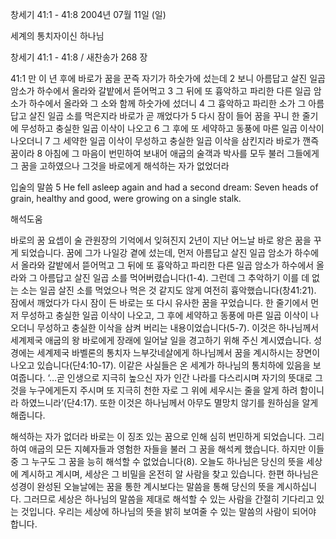창세기 41:1 - 41:8 
2004년 07월 11일 (일)

세계의 통치자이신 하나님



창세기 41:1 - 41:8 / 새찬송가 268 장


41:1 만 이 년 후에 바로가 꿈을 꾼즉 자기가 하숫가에 섰는데 
2 보니 아름답고 살진 일곱 암소가 하수에서 올라와 갈밭에서 뜯어먹고 
3 그 뒤에 또 흉악하고 파리한 다른 일곱 암소가 하수에서 올라와 그 소와 함께 하숫가에 섰더니 
4 그 흉악하고 파리한 소가 그 아름답고 살진 일곱 소를 먹은지라 바로가 곧 깨었다가 
5 다시 잠이 들어 꿈을 꾸니 한 줄기에 무성하고 충실한 일곱 이삭이 나오고 
6 그 후에 또 세약하고 동풍에 마른 일곱 이삭이 나오더니 
7 그 세약한 일곱 이삭이 무성하고 충실한 일곱 이삭을 삼킨지라 바로가 깬즉 꿈이라 
8 아침에 그 마음이 번민하여 보내어 애굽의 술객과 박사를 모두 불러 그들에게 그 꿈을 고하였으나 그것을 바로에게 해석하는 자가 없었더라 

입술의 말씀 
5 He fell asleep again and had a second dream: Seven heads of grain, healthy and good, were growing on a single stalk.

해석도움





바로의 꿈 
요셉이 술 관원장의 기억에서 잊혀진지 2년이 지난 어느날 바로 왕은 꿈을 꾸게 되었습니다. 꿈에 그가 나일강 곁에 섰는데, 먼저 아름답고 살진 일곱 암소가 하수에서 올라와 갈밭에서 뜯어먹고 그 뒤에 또 흉악하고 파리한 다른 일곱 암소가 하수에서 올라와 그 아름답고 살진 일곱 소를 먹어버렸습니다(1-4). 그런데 그 추악하기 이를 데 없는 소는 일곱 살진 소를 먹었으나 먹은 것 같지도 않게 여전히 흉악했습니다(창41:21). 잠에서 깨었다가 다시 잠이 든 바로는 또 다시 유사한 꿈을 꾸었습니다. 한 줄기에서 먼저 무성하고 충실한 일곱 이삭이 나오고, 그 후에 세약하고 동풍에 마른 일곱 이삭이 나오더니 무성하고 충실한 이삭을 삼켜 버리는 내용이었습니다(5-7). 이것은 하나님께서 세계제국 애굽의 왕 바로에게 장래에 일어날 일을 경고하기 위해 주신 계시였습니다. 성경에는 세계제국 바벨론의 통치자 느부갓네살에게 하나님께서 꿈을 계시하시는 장면이 나오고 있습니다(단4:10-17). 이같은 사실들은 온 세계가 하나님의 통치하에 있음을 보여줍니다. ‘…곧 인생으로 지극히 높으신 자가 인간 나라를 다스리시며 자기의 뜻대로 그것을 누구에게든지 주시며 또 지극히 천한 자로 그 위에 세우시는 줄을 알게 하려 함이니라 하였느니라’(단4:17). 또한 이것은 하나님께서 아무도 멸망치 않기를 원하심을 알게 해줍니다.  

해석하는 자가 없더라 
바로는 이 징조 있는 꿈으로 인해 심히 번민하게 되었습니다. 그리하여 애굽의 모든 지혜자들과 영험한 자들을 불러 그 꿈을 해석케 했습니다. 하지만 이들 중 그 누구도 그 꿈을 능히 해석할 수 없었습니다(8). 오늘도 하나님은 당신의 뜻을 세상에 계시하고 계시며, 세상은 그 비밀을 온전히 알 사람을 찾고 있습니다. 한편 하나님은 성경이 완성된 오늘날에는 꿈을 통한 계시보다는 말씀을 통해 당신의 뜻을 계시하십니다. 그러므로 세상은 하나님의 말씀을 제대로 해석할 수 있는 사람을 간절히 기다리고 있는 것입니다. 우리는 세상에 하나님의 뜻을 밝히 보여줄 수 있는 말씀의 사람이 되어야 합니다.